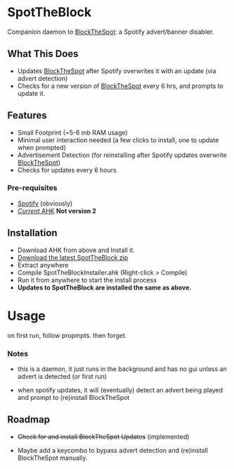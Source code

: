 # SpotTheBlock

Companion daemon to [BlockTheSpot](https://github.com/mrpond/BlockTheSpot): a Spotify advert/banner disabler.
## What This Does

- Updates [BlockTheSpot](https://github.com/mrpond/BlockTheSpot) after Spotify overwrites it with an update (via advert detection) 
- Checks for a new version of [BlockTheSpot](https://github.com/mrpond/BlockTheSpot) every 6 hrs, and prompts to update it.


## Features

- Small Footprint (~5-6 mb RAM usage)
- Minimal user interaction needed (a few clicks to install, one to update when prompted)
- Advertisement Detection (for reinstalling after Spotify updates overwrite [BlockTheSpot](https://github.com/mrpond/BlockTheSpot))
- Checks for updates every 6 hours

### Pre-requisites

- [Spotify](https://www.spotify.com/us/download/windows/) (obviously)
- [*Current* AHK](https://www.autohotkey.com/download/ahk-install.exe) **Not version 2**

## Installation

- Download AHK from above and Install it.
- [Download the latest SpotTheBlock zip](https://github.com/ArchemedIan/SpotTheBlock/archive/refs/heads/main.zip) 
- Extract anywhere
- Compile SpotTheBlockInstaller.ahk (Right-click > Compile)
- Run it from anywhere to start the install process
- **Updates to SpotTheBlock are installed the same as above.**


# Usage

on first run, follow propmpts. then forget.

### Notes

- this is a daemon, it just runs in the background and has no gui unless an advert is detected (or first run)

- when spotify updates, it will (eventually) detect an advert being played and prompt to (re)install BlockTheSpot



## Roadmap

- ~~Check for and install BlockTheSpot Updates~~ (implemented)

- Maybe add a keycombo to bypass advert detection and (re)install BlockTheSpot manually.

